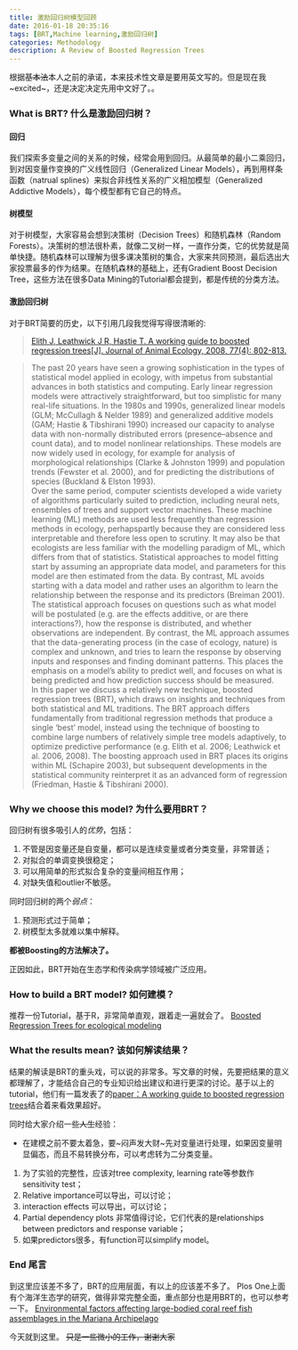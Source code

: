 ```yaml
---
title: 激励回归树模型回顾
date: 2016-01-18 20:35:16
tags: [BRT,Machine learning,激励回归树]
categories: Methodology
description: A Review of Boosted Regression Trees
---
```


根据~~基本法~~本人之前的承诺，本来技术性文章是要用英文写的。但是现在我~excited~，还是决定决定先用中文好了。。

### What is BRT? 什么是激励回归树？
#### 回归
我们探索多变量之间的关系的时候，经常会用到回归。从最简单的最小二乘回归，到对因变量作变换的广义线性回归（Generalized Linear Models），再到用样条函数（natrual splines）来拟合非线性关系的广义相加模型（Generalized Addictive Models），每个模型都有它自己的特点。

#### 树模型
对于树模型，大家容易会想到决策树（Decision Trees）和随机森林（Random Forests）。决策树的想法很朴素，就像二叉树一样，一直作分类，它的优势就是简单快捷。随机森林可以理解为很多课决策树的集合，大家来共同预测，最后选出大家投票最多的作为结果。在随机森林的基础上，还有Gradient Boost Decision Tree，这些方法在很多Data Mining的Tutorial都会提到，都是传统的分类方法。

#### 激励回归树
对于BRT简要的历史，以下引用几段我觉得写得很清晰的:

> [Elith J, Leathwick J R, Hastie T. A working guide to boosted regression trees[J]. Journal of Animal Ecology, 2008, 77(4): 802-813.](http://soilslab.cfr.washington.edu/Publications/Elith-etal-2008.pdf)

> The past 20 years have seen a growing sophistication in the types of statistical model applied in ecology, with impetus from substantial advances in both statistics and computing. Early linear regression models were attractively straightforward, but too simplistic for many real-life situations. In the 1980s and 1990s, generalized linear models (GLM; McCullagh & Nelder 1989) and generalized additive models (GAM; Hastie & Tibshirani 1990) increased our capacity to analyse data with non-normally distributed errors (presence–absence and count data), and to model nonlinear relationships. These models are now widely used in ecology, for example for analysis of morphological relationships (Clarke & Johnston 1999) and population trends (Fewster et al. 2000), and for predicting the distributions of species (Buckland & Elston 1993).  
> Over the same period, computer scientists developed a wide variety of algorithms particularly suited to prediction, including neural nets, ensembles of trees and support vector machines. These machine learning (ML) methods are used less frequently than regression methods in ecology, perhapspartly because they are considered less interpretable and therefore less open to scrutiny. It may also be that ecologists are less familiar with the modelling paradigm of ML, which differs from that of statistics. Statistical approaches to model fitting start by assuming an appropriate data model, and parameters for this model are then estimated from the data. By contrast, ML avoids starting with a data model and rather uses an algorithm to learn the relationship between the response and its predictors (Breiman 2001). The statistical approach focuses on questions such as what model will be postulated (e.g. are the effects additive, or are there interactions?), how the response is distributed, and whether observations are independent. By contrast, the ML approach assumes that the data-generating process (in the case of ecology, nature) is complex and unknown, and tries to learn the response by observing inputs and responses and finding dominant patterns. This places the emphasis on a model’s ability to predict well, and focuses on what is being predicted and how prediction success should be measured.  
> In this paper we discuss a relatively new technique, boosted regression trees (BRT), which draws on insights and techniques from both statistical and ML traditions. The BRT approach differs fundamentally from traditional regression methods that produce a single ‘best’ model, instead using the technique of boosting to combine large numbers of relatively simple tree models adaptively, to optimize predictive performance (e.g. Elith et al. 2006; Leathwick et al. 2006, 2008). The boosting approach used in BRT places its origins within ML (Schapire 2003), but subsequent developments in the statistical community reinterpret it as an advanced form of regression (Friedman, Hastie & Tibshirani 2000).

### Why we choose this model? 为什么要用BRT？
回归树有很多吸引人的*优势*，包括：
1. 不管是因变量还是自变量，都可以是连续变量或者分类变量，非常普适；
2. 对拟合的单调变换很稳定；
3. 可以用简单的形式拟合复杂的变量间相互作用；
4. 对缺失值和outlier不敏感。

同时回归树的两个*弱点*：
1. 预测形式过于简单；
2. 树模型太多就难以集中解释。

**都被Boosting的方法解决了。**

正因如此，BRT开始在生态学和传染病学领域被广泛应用。

### How to build a BRT model? 如何建模？
推荐一份Tutorial，基于R，非常简单直观，跟着走一遍就会了。
[Boosted Regression Trees for ecological modeling](http://w.download.idg.pl/CRAN/web/packages/dismo/vignettes/brt.pdf)

### What the results mean? 该如何解读结果？
结果的解读是BRT的重头戏，可以说的非常多。写文章的时候，先要把结果的意义都理解了，才能结合自己的专业知识给出建议和进行更深的讨论。基于以上的tutorial，他们有一篇发表了的[paper：A working guide to boosted regression trees](http://soilslab.cfr.washington.edu/Publications/Elith-etal-2008.pdf)结合着来看效果超好。

同时给大家介绍一些~~人生~~经验：
- 在建模之前不要太着急，要~闷声发大财~先对变量进行处理，如果因变量明显偏态，而且不易转换分布，可以考虑转为二分类变量。 
1. 为了实验的完整性，应该对tree complexity, learning rate等参数作sensitivity test；
2. Relative importance可以导出，可以讨论；
3. interaction effects 可以导出，可以讨论；
4. Partial dependency plots 非常值得讨论，它们代表的是relationships between predictors and response variable；
5. 如果predictors很多，有function可以simplify model。

### End 尾言
到这里应该差不多了，BRT的应用层面，有以上的应该差不多了。 Plos One上面有个海洋生态学的研究，做得非常完整全面，重点部分也是用BRT的，也可以参考一下。 [Environmental factors affecting large-bodied coral reef fish assemblages in the Mariana Archipelago](http://journals.plos.org/plosone/article?id=10.1371/journal.pone.0031374)

今天就到这里。
~~只是一些微小的工作，谢谢大家~~
  

